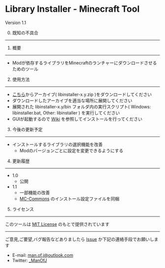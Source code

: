 Library Installer - Minecraft Tool
===============================

Version 1.1

0. 既知の不具合
---------------

1. 概要
---------------

  - Modが依存するライブラリをMinecraftのランチャーにダウンロードさせるためのツール

2. 使用方法
---------------

  - [こちら](http://moj-files.x0.com/libinstaller)からアーカイブ( libinstaller-x.y.zip )をダウンロードしてください
  - ダウンロードしたアーカイブを適当な場所に展開してください
  - 展開された libinstaller-x.y/bin フォルダ内の実行スクリプト( Windows: libinstaller.bat, Other: libinstaller ) を実行してください
  - GUIが起動するので [Wiki](https://github.com/ManOfJ/LibInstaller/wiki) を参照してインストールを行ってください

3. 今後の更新予定
---------------

  - インストールするライブラリの選択機能を改善
    - Modのバージョンごとに設定を変更できるようにする

4. 更新履歴
---------------

  - 1.0
    - 公開
  - 1.1
    - 一部機能の改善
    - [MC-Commons](https://github.com/ManOfJ/MC-Commons) のインストール設定ファイルを同梱

5. ライセンス
---------------

  このツールは [MIT License](./LICENSE.md) のもとで提供されています

---------------

ご意見,ご要望,バグ報告などありましたら [Issue](https://github.com/ManOfJ/LibInstaller/issues) か下記の連絡手段でお願いします
  - E-mail: <man.of.j@outlook.com>
  - Twitter: [_ManOfJ](https://twitter.com/_ManOfJ)
